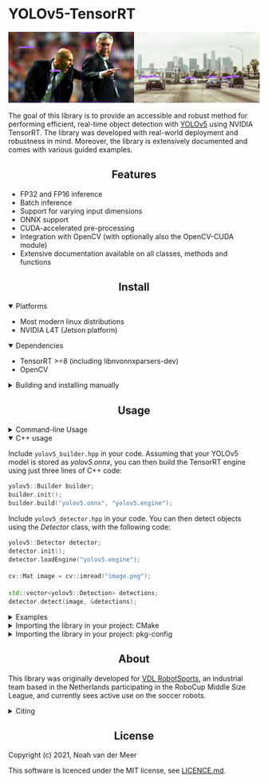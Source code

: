 # YOLOv5-TensorRT

![](./docs/demo.png)
  
The goal of this library is to provide an accessible and robust method for performing efficient, real-time object detection with [YOLOv5](https://github.com/ultralytics/yolov5) using NVIDIA TensorRT. The library was developed with real-world deployment and robustness in mind. Moreover, the library is extensively documented and comes with various guided examples.



## <div align="center">Features</div>

- FP32 and FP16 inference
- Batch inference
- Support for varying input dimensions
- ONNX support
- CUDA-accelerated pre-processing
- Integration with OpenCV (with optionally also the OpenCV-CUDA module)
- Extensive documentation available on all classes, methods and functions


## <div align="center">Install</div>

<details open>
<summary>Platforms</summary>

- Most modern linux distributions
- NVIDIA L4T (Jetson platform)
</details>
  
<details open>
<summary>Dependencies</summary>

- TensorRT >=8 (including libnvonnxparsers-dev)
- OpenCV
  
</details>
  
<details>
<summary>Building and installing manually</summary>
  
The software can be compiled using CMake and a modern C++ compiler (e.g. GCC)
with support for C++14, using the following steps:

```bash
mkdir build
cd build
cmake ..
make
```
This will build all of the example applications, as well as a shared library <em>yolov5-tensorrt.so</em>. Next, you can install the library using:
```
sudo make install
```  
</details>
    
 

## <div align="center">Usage</div>

<details>
<summary>Command-line Usage</summary>
  
In addition to the C++ API, the library also comes with various tools/demos. Assuming that your YOLOv5 model is stored as <em>yolov5.onnx</em>, you can build a TensorRT engine using:

  
```bash
./build_engine --model yolov5.onnx --output yolov5.engine
```
The resulting engine will be stored to disk at <em>yolov5.engine</em>. For an overview of all available options for this tool, see [build_engine](examples/builder).
  
After the engine has been stored, you can load it and detect objects as following:
```bash
./process_image --engine yolov5.engine --input image.png --output result.png
```
A visualization of the result will be stored to disk at <em>result.png</em>. For an overview of all available options for this tool, see [process_image](examples/image).
  
</details>

<details open>
<summary>C++ usage</summary>

Include ```yolov5_builder.hpp``` in your code. Assuming that your YOLOv5 model is stored as <em>yolov5.onnx</em>, you can then build the TensorRT engine using just three lines of C++ code:
  
```cpp
yolov5::Builder builder;
builder.init();
builder.build("yolov5.onnx", "yolov5.engine");
```

  
Include ```yolov5_detector.hpp``` in your code. You can then detect objects using the <em>Detector</em> class, with the following code:
  
```cpp
yolov5::Detector detector;
detector.init();
detector.loadEngine("yolov5.engine");

cv::Mat image = cv::imread("image.png");

std::vector<yolov5::Detection> detections;
detector.detect(image, &detections);
```

  
</details>

<details>
<summary>Examples</summary>

Various **documented** examples can be found in the [examples](examples) directory.

In order to **build** a TensorRT engine based on an ONNX model, the following
tool/example is available:
- [build_engine](examples/builder): build a TensorRT engine based on your ONNX model

For **object detection**, the following tools/examples are available:
- [process_image](examples/image): detect objects in a single image
- [process_live](examples/live): detect objects live in a video stream (e.g. webcam)
- [process_batch](examples/batch): detect objects in multiple images (batch inference)
  
</details>

  
<details>
<summary>Importing the library in your project: CMake</summary>
  
After installing the library, you can include it in your CMake-based project through pkg-config using the following:
```
find_package(PkgConfig REQUIRED)
pkg_check_modules(YOLOV5_TENSORRT yolov5-tensorrt)
```
This will provide the usual ```YOLOV5_TENSORRT_INCLUDE_DIRS```, ```YOLOV5_TENSORRT_LIBRARIES``` and ```YOLOV5_TENSORRT_VERSION``` variables in CMake.
</details>


  
<details>
<summary>Importing the library in your project: pkg-config</summary>
  
After installing the library, in order to use the library in your own project, you can include and link it in the usual manner through [pkg-config](https://www.freedesktop.org/wiki/Software/pkg-config/). To get the include directories of the library, use:
  
```
pkg-config --cflags yolov5-tensorrt
```
and similarly for linking:

```
pkg-config --libs yolov5-tensorrt
```
</details>
  

## <div align="center">About</div>

This library was originally developed for [VDL RobotSports](https://robotsports.nl),
an industrial team based in the Netherlands participating in the RoboCup Middle
Size League, and currently sees active use on the soccer robots.

<details>
<summary>Citing</summary>
  
If you like this library and would like to cite it, please use the following (LateX):

```tex
@misc{yolov5tensorrt,
  author       = {van der Meer, Noah and van Hoof, Charel},
  title        = {{yolov5-tensorrt}: Real-time object detection with {YOLOv5} and {TensorRT}},
  howpublished = {GitHub},
  year         = {2021},
  note         = {\url{https://github.com/noahmr/yolov5-tensorrt}}
}
```
</details>

  
## <div align="center">License</div>

Copyright (c) 2021, Noah van der Meer

This software is licenced under the MIT license, see [LICENCE.md](LICENCE.md).
